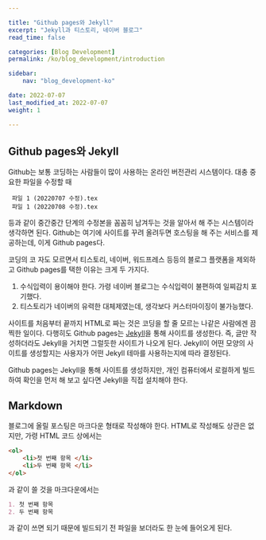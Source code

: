 ```yaml
---

title: "Github pages와 Jekyll"
excerpt: "Jekyll과 티스토리, 네이버 블로그"
read_time: false

categories: [Blog Development]
permalink: /ko/blog_development/introduction

sidebar: 
    nav: "blog_development-ko"

date: 2022-07-07
last_modified_at: 2022-07-07
weight: 1

---
```


## Github pages와 Jekyll

Github는 보통 코딩하는 사람들이 많이 사용하는 온라인 버전관리 시스템이다. 대충 중요한 파일을 수정할 때 
```
 파일 1 (20220707 수정).tex
 파일 1 (20220708 수정).tex
```
등과 같이 중간중간 단계의 수정본을 꼼꼼히 남겨두는 것을 알아서 해 주는 시스템이라 생각하면 된다. Github는 여기에 사이트를 꾸려 올려두면 호스팅을 해 주는 서비스를 제공하는데, 이게 Github pages다.

코딩의 코 자도 모르면서 티스토리, 네이버, 워드프레스 등등의 블로그 플랫폼을 제외하고 Github pages를 택한 이유는 크게 두 가지다.

1. 수식입력이 용이해야 한다. 가령 네이버 블로그는 수식입력이 불편하여 일찌감치 포기했다.
2. 티스토리가 네이버의 유력한 대체제였는데, 생각보다 커스터마이징이 불가능했다.

사이트를 처음부터 끝까지 HTML로 짜는 것은 코딩을 할 줄 모르는 나같은 사람에겐 끔찍한 일이다. 다행히도 Github pages는 [Jekyll](https://jekyllrb-ko.github.io)을 통해 사이트를 생성한다. 즉, 글만 작성하더라도 Jekyll을 거치면 그럴듯한 사이트가 나오게 된다. Jekyll이 어떤 모양의 사이트를 생성할지는 사용자가 어떤 Jekyll 테마를 사용하는지에 따라 결정된다.

Github pages는 Jekyll을 통해 사이트를 생성하지만, 개인 컴퓨터에서 로컬하게 빌드하여 확인을 먼저 해 보고 싶다면 Jekyll을 직접 설치해야 한다.

## Markdown

블로그에 올릴 포스팅은 마크다운 형태로 작성해야 한다. HTML로 작성해도 상관은 없지만, 가령 HTML 코드 상에서는 

```html
<ol>
    <li>첫 번째 항목 </li>
    <li>두 번째 항목 </li>
</ol>
```

과 같이 쓸 것을 마크다운에서는

```md
1. 첫 번째 항목
2. 두 번째 항목
```

과 같이 쓰면 되기 때문에 빌드되기 전 파일을 보더라도 한 눈에 들어오게 된다.